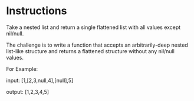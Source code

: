 # Instructions
Take a nested list and return a single flattened list with all values except nil/null.

The challenge is to write a function that accepts an arbitrarily-deep nested list-like structure and returns a flattened structure without any nil/null values.

For Example:

input: [1,[2,3,null,4],[null],5]

output: [1,2,3,4,5]
